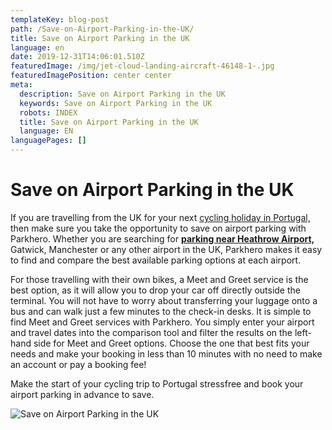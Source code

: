 ```yaml
---
templateKey: blog-post
path: /Save-on-Airport-Parking-in-the-UK/
title: Save on Airport Parking in the UK
language: en
date: 2019-12-31T14:06:01.510Z
featuredImage: /img/jet-cloud-landing-aircraft-46148-1-.jpg
featuredImagePosition: center center
meta:
  description: Save on Airport Parking in the UK
  keywords: Save on Airport Parking in the UK
  robots: INDEX
  title: Save on Airport Parking in the UK
  language: EN
languagePages: []
---
```

# Save on Airport Parking in the UK

If you are travelling from the UK for your next [cycling holiday in Portugal,](https://topwalkingtoursportugal.com/bike-tours-in-portugal/) then make sure you take the opportunity to save on airport parking with Parkhero. Whether you are searching for [**parking near Heathrow Airport,**](https://www.parkhero.co.uk/heathrow-parking) Gatwick, Manchester or any other airport in the UK, Parkhero makes it easy to find and compare the best available parking options at each airport. 

For those travelling with their own bikes, a Meet and Greet service is the best option, as it will allow you to drop your car off directly outside the terminal. You will not have to worry about transferring your luggage onto a bus and can walk just a few minutes to the check-in desks. It is simple to find Meet and Greet services with Parkhero. You simply enter your airport and travel dates into the comparison tool and filter the results on the left-hand side for Meet and Greet options. Choose the one that best fits your needs and make your booking in less than 10 minutes with no need to make an account or pay a booking fee!

Make the start of your cycling trip to Portugal stressfree and book your airport parking in advance to save.

![Save on Airport Parking in the UK](/img/bigplane.png "Save on Airport Parking in the UK")
